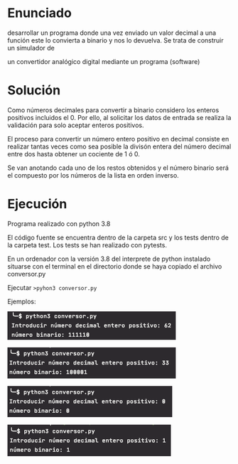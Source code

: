 # Enunciado
desarrollar un programa donde una vez enviado un valor decimal a una función este lo convierta a binario y nos lo devuelva. Se trata de construir un simulador de
        
un convertidor analógico digital mediante un programa (software)


# Solución

Como números decimales para convertir a binario considero los enteros positivos incluidos el 0. Por ello, al solicitar los datos de entrada se realiza la validación para solo aceptar enteros positivos.

El proceso para convertir un número entero positivo en decimal consiste en realizar tantas veces como sea posible la divisón entera del número decimal entre dos hasta obtener un cociente de 1 ó 0.

Se van anotando cada uno de los restos obtenidos y el número binario será el compuesto por los números de la lista en orden inverso.



# Ejecución
Programa  realizado con python 3.8

El código fuente se encuentra dentro de la carpeta src y los tests dentro de la carpeta test.
Los tests se han realizado con pytests.

En un ordenador con la versión 3.8 del interprete de python instalado situarse con el terminal en el directorio donde se haya copiado el archivo conversor.py

Ejecutar `>pyhon3 conversor.py` 

Ejemplos:

![Ejemplo_1](img/Conversor_ejemplo1.png)

![Ejemplo_2](img/Conversor_ejemplo2.png)

![Ejemplo_3](img/Conversor_ejemplo3.png)

![Ejemplo_4](img/Conversor_ejemplo4.png)
